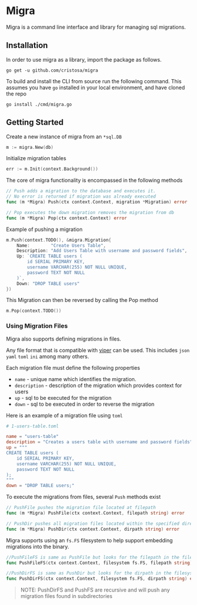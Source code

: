 # Migra

Migra is a command line interface and library for managing sql migrations.

## Installation

In order to use migra as a library, import the package as follows.

`go get -u github.com/cristosa/migra`

To build and install the CLI from source run the following command. 
This assumes you have `go` installed in your local environment, and have cloned the repo

`go install ./cmd/migra.go`

## Getting Started

Create a new instance of migra from an `*sql.DB`

```go
m := migra.New(db)
```

Initialize migration tables

```go
err := m.Init(context.Background())
```

The core of migra functionality is encompassed in the following methods

```go
// Push adds a migration to the database and executes it.
// No error is returned if migration was already executed
func (m *Migra) Push(ctx context.Context, migration *Migration) error

// Pop executes the down migration removes the migration from db
func (m *Migra) Pop(ctx context.Context) error
```

Example of pushing a migration

```go
m.Push(context.TODO(), &migra.Migration{
	Name:        "Create Users Table",
	Description: "Add Users Table with username and password fields",
	Up: `CREATE TABLE users (
		id SERIAL PRIMARY KEY,
		username VARCHAR(255) NOT NULL UNIQUE,
		password TEXT NOT NULL
	)`,
	Down: "DROP TABLE users"
})
```

This Migration can then be reversed by calling the Pop method

```go
m.Pop(context.TODO())
```
### Using Migration Files

Migra also supports defining migrations in files. 

Any file format that is compatible with [viper](https://github.com/spf13/viper) can be used. This includes `json` `yaml` `toml` `ini` among many others.

Each migration file must define the following properties

- `name` - unique name which identifies the migration.
- `description` - description of the migration which provides context for users
- `up` - sql to be executed for the migration
- `down` - sql to be executed in order to reverse the migration

Here is an example of a migration file using `toml`
```toml
# 1-users-table.toml

name = "users-table"
description = "Creates a users table with username and password fields"
up = """
CREATE TABLE users (
	id SERIAL PRIMARY KEY,
	username VARCHAR(255) NOT NULL UNIQUE,
	password TEXT NOT NULL
);
"""
down = "DROP TABLE users;"
```

To execute the migrations from files, several `Push` methods exist

```go
// PushFile pushes the migration file located at filepath
func (m *Migra) PushFile(ctx context.Context, filepath string) error

// PushDir pushes all migration files located within the specified directory
func (m *Migra) PushDir(ctx context.Context, dirpath string) error
```

Migra supports using an `fs.FS` filesystem to help support embedding migrations into the binary.

```go
//PushFileFS is same as PushFile but looks for the filepath in the filesystem
func PushFileFS(ctx context.Context, filesystem fs.FS, filepath string) error

//PushDirFS is same as PushDir but looks for the dirpath in the filesystem
func PushDirFS(ctx context.Context, filesystem fs.FS, dirpath string) error
```
>NOTE: PushDirFS and PushFS are recursive and will push any migration files found in subdirectories

